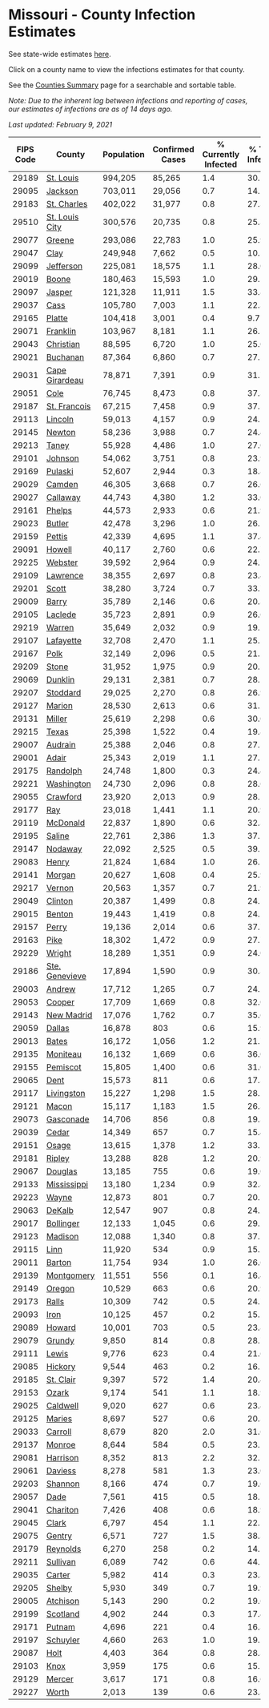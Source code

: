 # Missouri - County Infection Estimates

See state-wide estimates [here](/infections/us-mo).

Click on a county name to view the infections estimates for that county.

See the [Counties Summary](/infections/summary-counties) page for a searchable and sortable table.

*Note: Due to the inherent lag between infections and reporting of cases, our estimates of infections are as of 14 days ago.*

*Last updated: February 9, 2021*

|   FIPS Code |                           County |   Population |   Confirmed Cases |   % Currently Infected |   % Total Infected |
|-------------|----------------------------------|--------------|-------------------|------------------------|--------------------|
|       29189 |           [St. Louis](st.-louis) |      994,205 |            85,265 |                    1.4 |               30.1 |
|       29095 |               [Jackson](jackson) |      703,011 |            29,056 |                    0.7 |               14.2 |
|       29183 |       [St. Charles](st.-charles) |      402,022 |            31,977 |                    0.8 |               27.3 |
|       29510 | [St. Louis City](st.-louis-city) |      300,576 |            20,735 |                    0.8 |               25.3 |
|       29077 |                 [Greene](greene) |      293,086 |            22,783 |                    1.0 |               25.9 |
|       29047 |                     [Clay](clay) |      249,948 |             7,662 |                    0.5 |               10.5 |
|       29099 |           [Jefferson](jefferson) |      225,081 |            18,575 |                    1.1 |               28.0 |
|       29019 |                   [Boone](boone) |      180,463 |            15,593 |                    1.0 |               29.5 |
|       29097 |                 [Jasper](jasper) |      121,328 |            11,911 |                    1.5 |               33.8 |
|       29037 |                     [Cass](cass) |      105,780 |             7,003 |                    1.1 |               22.3 |
|       29165 |                 [Platte](platte) |      104,418 |             3,001 |                    0.4 |                9.7 |
|       29071 |             [Franklin](franklin) |      103,967 |             8,181 |                    1.1 |               26.5 |
|       29043 |           [Christian](christian) |       88,595 |             6,720 |                    1.0 |               25.0 |
|       29021 |             [Buchanan](buchanan) |       87,364 |             6,860 |                    0.7 |               27.5 |
|       29031 | [Cape Girardeau](cape-girardeau) |       78,871 |             7,391 |                    0.9 |               31.7 |
|       29051 |                     [Cole](cole) |       76,745 |             8,473 |                    0.8 |               37.3 |
|       29187 |     [St. Francois](st.-francois) |       67,215 |             7,458 |                    0.9 |               37.5 |
|       29113 |               [Lincoln](lincoln) |       59,013 |             4,157 |                    0.9 |               24.1 |
|       29145 |                 [Newton](newton) |       58,236 |             3,988 |                    0.7 |               24.4 |
|       29213 |                   [Taney](taney) |       55,928 |             4,486 |                    1.0 |               27.0 |
|       29101 |               [Johnson](johnson) |       54,062 |             3,751 |                    0.8 |               23.9 |
|       29169 |               [Pulaski](pulaski) |       52,607 |             2,944 |                    0.3 |               18.8 |
|       29029 |                 [Camden](camden) |       46,305 |             3,668 |                    0.7 |               26.6 |
|       29027 |             [Callaway](callaway) |       44,743 |             4,380 |                    1.2 |               33.0 |
|       29161 |                 [Phelps](phelps) |       44,573 |             2,933 |                    0.6 |               21.9 |
|       29023 |                 [Butler](butler) |       42,478 |             3,296 |                    1.0 |               26.2 |
|       29159 |                 [Pettis](pettis) |       42,339 |             4,695 |                    1.1 |               37.4 |
|       29091 |                 [Howell](howell) |       40,117 |             2,760 |                    0.6 |               22.7 |
|       29225 |               [Webster](webster) |       39,592 |             2,964 |                    0.9 |               24.7 |
|       29109 |             [Lawrence](lawrence) |       38,355 |             2,697 |                    0.8 |               23.4 |
|       29201 |                   [Scott](scott) |       38,280 |             3,724 |                    0.7 |               33.7 |
|       29009 |                   [Barry](barry) |       35,789 |             2,146 |                    0.6 |               20.3 |
|       29105 |               [Laclede](laclede) |       35,723 |             2,891 |                    0.9 |               26.6 |
|       29219 |                 [Warren](warren) |       35,649 |             2,032 |                    0.9 |               19.2 |
|       29107 |           [Lafayette](lafayette) |       32,708 |             2,470 |                    1.1 |               25.5 |
|       29167 |                     [Polk](polk) |       32,149 |             2,096 |                    0.5 |               21.5 |
|       29209 |                   [Stone](stone) |       31,952 |             1,975 |                    0.9 |               20.5 |
|       29069 |               [Dunklin](dunklin) |       29,131 |             2,381 |                    0.7 |               28.1 |
|       29207 |             [Stoddard](stoddard) |       29,025 |             2,270 |                    0.8 |               26.9 |
|       29127 |                 [Marion](marion) |       28,530 |             2,613 |                    0.6 |               31.2 |
|       29131 |                 [Miller](miller) |       25,619 |             2,298 |                    0.6 |               30.0 |
|       29215 |                   [Texas](texas) |       25,398 |             1,522 |                    0.4 |               19.8 |
|       29007 |               [Audrain](audrain) |       25,388 |             2,046 |                    0.8 |               27.5 |
|       29001 |                   [Adair](adair) |       25,343 |             2,019 |                    1.1 |               27.1 |
|       29175 |             [Randolph](randolph) |       24,748 |             1,800 |                    0.3 |               24.4 |
|       29221 |         [Washington](washington) |       24,730 |             2,096 |                    0.8 |               28.6 |
|       29055 |             [Crawford](crawford) |       23,920 |             2,013 |                    0.9 |               28.1 |
|       29177 |                       [Ray](ray) |       23,018 |             1,441 |                    1.1 |               20.9 |
|       29119 |             [McDonald](mcdonald) |       22,837 |             1,890 |                    0.6 |               32.3 |
|       29195 |                 [Saline](saline) |       22,761 |             2,386 |                    1.3 |               37.2 |
|       29147 |               [Nodaway](nodaway) |       22,092 |             2,525 |                    0.5 |               39.1 |
|       29083 |                   [Henry](henry) |       21,824 |             1,684 |                    1.0 |               26.2 |
|       29141 |                 [Morgan](morgan) |       20,627 |             1,608 |                    0.4 |               25.9 |
|       29217 |                 [Vernon](vernon) |       20,563 |             1,357 |                    0.7 |               21.9 |
|       29049 |               [Clinton](clinton) |       20,387 |             1,499 |                    0.8 |               24.5 |
|       29015 |                 [Benton](benton) |       19,443 |             1,419 |                    0.8 |               24.2 |
|       29157 |                   [Perry](perry) |       19,136 |             2,014 |                    0.6 |               37.7 |
|       29163 |                     [Pike](pike) |       18,302 |             1,472 |                    0.9 |               27.7 |
|       29229 |                 [Wright](wright) |       18,289 |             1,351 |                    0.9 |               24.0 |
|       29186 | [Ste. Genevieve](ste.-genevieve) |       17,894 |             1,590 |                    0.9 |               30.3 |
|       29003 |                 [Andrew](andrew) |       17,712 |             1,265 |                    0.7 |               24.2 |
|       29053 |                 [Cooper](cooper) |       17,709 |             1,669 |                    0.8 |               32.0 |
|       29143 |         [New Madrid](new-madrid) |       17,076 |             1,762 |                    0.7 |               35.6 |
|       29059 |                 [Dallas](dallas) |       16,878 |               803 |                    0.6 |               15.9 |
|       29013 |                   [Bates](bates) |       16,172 |             1,056 |                    1.2 |               21.7 |
|       29135 |             [Moniteau](moniteau) |       16,132 |             1,669 |                    0.6 |               36.0 |
|       29155 |             [Pemiscot](pemiscot) |       15,805 |             1,400 |                    0.6 |               31.0 |
|       29065 |                     [Dent](dent) |       15,573 |               811 |                    0.6 |               17.3 |
|       29117 |         [Livingston](livingston) |       15,227 |             1,298 |                    1.5 |               28.2 |
|       29121 |                   [Macon](macon) |       15,117 |             1,183 |                    1.5 |               26.3 |
|       29073 |           [Gasconade](gasconade) |       14,706 |               856 |                    0.8 |               19.3 |
|       29039 |                   [Cedar](cedar) |       14,349 |               657 |                    0.7 |               15.4 |
|       29151 |                   [Osage](osage) |       13,615 |             1,378 |                    1.2 |               33.5 |
|       29181 |                 [Ripley](ripley) |       13,288 |               828 |                    1.2 |               20.9 |
|       29067 |               [Douglas](douglas) |       13,185 |               755 |                    0.6 |               19.0 |
|       29133 |       [Mississippi](mississippi) |       13,180 |             1,234 |                    0.9 |               32.8 |
|       29223 |                   [Wayne](wayne) |       12,873 |               801 |                    0.7 |               20.5 |
|       29063 |                 [DeKalb](dekalb) |       12,547 |               907 |                    0.8 |               24.2 |
|       29017 |           [Bollinger](bollinger) |       12,133 |             1,045 |                    0.6 |               29.2 |
|       29123 |               [Madison](madison) |       12,088 |             1,340 |                    0.8 |               37.2 |
|       29115 |                     [Linn](linn) |       11,920 |               534 |                    0.9 |               15.2 |
|       29011 |                 [Barton](barton) |       11,754 |               934 |                    1.0 |               26.6 |
|       29139 |         [Montgomery](montgomery) |       11,551 |               556 |                    0.1 |               16.4 |
|       29149 |                 [Oregon](oregon) |       10,529 |               663 |                    0.6 |               20.9 |
|       29173 |                   [Ralls](ralls) |       10,309 |               742 |                    0.5 |               24.7 |
|       29093 |                     [Iron](iron) |       10,125 |               457 |                    0.2 |               15.5 |
|       29089 |                 [Howard](howard) |       10,001 |               703 |                    0.5 |               23.8 |
|       29079 |                 [Grundy](grundy) |        9,850 |               814 |                    0.8 |               28.7 |
|       29111 |                   [Lewis](lewis) |        9,776 |               623 |                    0.4 |               21.6 |
|       29085 |               [Hickory](hickory) |        9,544 |               463 |                    0.2 |               16.2 |
|       29185 |           [St. Clair](st.-clair) |        9,397 |               572 |                    1.4 |               20.4 |
|       29153 |                   [Ozark](ozark) |        9,174 |               541 |                    1.1 |               18.9 |
|       29025 |             [Caldwell](caldwell) |        9,020 |               627 |                    0.6 |               23.4 |
|       29125 |                 [Maries](maries) |        8,697 |               527 |                    0.6 |               20.3 |
|       29033 |               [Carroll](carroll) |        8,679 |               820 |                    2.0 |               31.6 |
|       29137 |                 [Monroe](monroe) |        8,644 |               584 |                    0.5 |               23.2 |
|       29081 |             [Harrison](harrison) |        8,352 |               813 |                    2.2 |               32.5 |
|       29061 |               [Daviess](daviess) |        8,278 |               581 |                    1.3 |               23.0 |
|       29203 |               [Shannon](shannon) |        8,166 |               474 |                    0.7 |               19.6 |
|       29057 |                     [Dade](dade) |        7,561 |               415 |                    0.5 |               18.5 |
|       29041 |             [Chariton](chariton) |        7,426 |               408 |                    0.6 |               18.9 |
|       29045 |                   [Clark](clark) |        6,797 |               454 |                    1.1 |               22.5 |
|       29075 |                 [Gentry](gentry) |        6,571 |               727 |                    1.5 |               38.3 |
|       29179 |             [Reynolds](reynolds) |        6,270 |               258 |                    0.2 |               14.1 |
|       29211 |             [Sullivan](sullivan) |        6,089 |               742 |                    0.6 |               44.2 |
|       29035 |                 [Carter](carter) |        5,982 |               414 |                    0.3 |               23.3 |
|       29205 |                 [Shelby](shelby) |        5,930 |               349 |                    0.7 |               19.9 |
|       29005 |             [Atchison](atchison) |        5,143 |               290 |                    0.2 |               19.6 |
|       29199 |             [Scotland](scotland) |        4,902 |               244 |                    0.3 |               17.4 |
|       29171 |                 [Putnam](putnam) |        4,696 |               221 |                    0.4 |               16.3 |
|       29197 |             [Schuyler](schuyler) |        4,660 |               263 |                    1.0 |               19.2 |
|       29087 |                     [Holt](holt) |        4,403 |               364 |                    0.8 |               28.3 |
|       29103 |                     [Knox](knox) |        3,959 |               175 |                    0.6 |               15.5 |
|       29129 |                 [Mercer](mercer) |        3,617 |               171 |                    0.8 |               16.6 |
|       29227 |                   [Worth](worth) |        2,013 |               139 |                    0.6 |               23.3 |